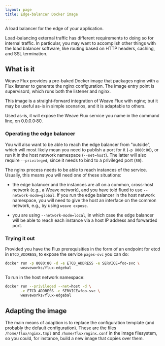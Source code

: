 ```yaml
---
layout: page
title: Edge-balancer Docker image
---
```


A load balancer for the edge of your application.

Load-balancing external traffic has different requirements to doing so
for internal traffic. In particular, you may want to accomplish other
things with the load balancer software, like routing based on HTTP
headers, caching, and SSL termination.

## What is it

Weave Flux provides a pre-baked Docker image that packages nginx with
a Flux listener to generate the nginx configuration. The image entry
point is supervisord, which runs both the listener and nginx.

This image is a straight-forward integration of Weave Flux with nginx;
but it may be useful as-is in simple scenarios, and it is adaptable to
others.

Used as-is, it will expose the Weave Flux service you name in the
command line, on 0.0.0.0:80.

### Operating the edge balancer

You will also want to be able to reach the edge balancer from
"outside", which will most likely mean you need to publish a port for
it (`-p 8080:80`), or run it in the host network namespace
(`--net=host`). The latter will also require `--privileged`, since it
needs to bind to a privileged port (`80`).

The nginx process needs to be able to reach instances of the
service. Usually, this means you will need one of these situations:

 - the edge balancer and the instances are all on a common, cross-host
   network (e.g., a Weave network), and you have told fluxd to
   use `--network-mode=global`. If you run the edge balancer in the
   host network namespace, you will need to give the host an interface
   on the common network, e.g., by using `weave expose`.

 - you are using `--network-mode=local`, in which case the edge
   balancer will be able to reach each instance via a host IP address
   and forwarded port.

### Trying it out

Provided you have the Flux prerequisities in the form of an endpoint
for etcd in `ETCD_ADDRESS`, to expose the service `pages-svc` you can
do:

```bash
docker run -p 8080:80 -d -e ETCD_ADDRESS -e SERVICE=foo-svc \
       weaveworks/flux-edgebal
```

To run in the host network namespace:

```bash
docker run --privileged --net=host -d \
       -e ETCD_ADDRESS -e SERVICE=foo-svc \
       weaveworks/flux-edgebal
```

## Adapting the image

The main means of adaption is to replace the configuration template
(and probably the default configuration). These are the files
`/home/flux/nginx.tmpl` and `/home/flux/nginx.conf` in the
image filesystem, so you could, for instance, build a new image that
copies over them.
